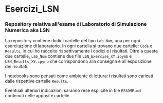 # Esercizi_LSN

### Repository relativa all'esame di Laboratorio di Simulazione Numerica aka LSN

La repository contiene dodici cartelle del tipo `Lab_Num`, una per ogni esercitazione di laboratorio.
In ogni cartella si trovano due cartelle: `Code` e `Results`, in cui ho raccolto rispettivamente i codici e i risultati. Oltre a queste due cartelle, `Lab_Num` contiene due file `LSN_Exercise_XY.ipynb` e `LSN_Results_XY.ipynb` che corrispondono alla consegna e all'esposizione dei risultati.

I notebooks sono pensati come ambiente di lettura: i risultati sono caricati dalle rispettive cartelle `Results`. 

Eventuali ulteriori indicazioni saranno rese esplicite in file `README.md` contenuti nelle apposite cartelle.
